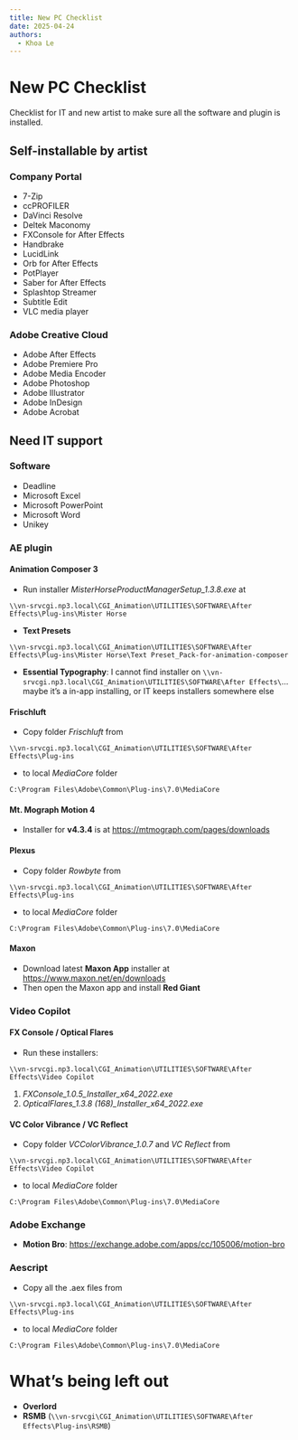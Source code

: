 ```yaml
---
title: New PC Checklist
date: 2025-04-24
authors:
  - Khoa Le
---
```

# New PC Checklist

Checklist for IT and new artist to make sure all the software and plugin is installed.

## Self-installable by artist

### Company Portal

- 7-Zip
- ccPROFILER
- DaVinci Resolve
- Deltek Maconomy
- FXConsole for After Effects
- Handbrake
- LucidLink
- Orb for After Effects
- PotPlayer
- Saber for After Effects
- Splashtop Streamer
- Subtitle Edit
- VLC media player

### Adobe Creative Cloud

- Adobe After Effects
- Adobe Premiere Pro
- Adobe Media Encoder
- Adobe Photoshop
- Adobe Illustrator
- Adobe InDesign
- Adobe Acrobat

## Need IT support

### Software

- Deadline
- Microsoft Excel
- Microsoft PowerPoint
- Microsoft Word
- Unikey

### AE plugin

#### Animation Composer 3

- Run installer _MisterHorseProductManagerSetup_1.3.8.exe_ at

```
\\vn-srvcgi.np3.local\CGI_Animation\UTILITIES\SOFTWARE\After Effects\Plug-ins\Mister Horse
```

- **Text Presets**

```
\\vn-srvcgi.np3.local\CGI_Animation\UTILITIES\SOFTWARE\After Effects\Plug-ins\Mister Horse\Text Preset_Pack-for-animation-composer
```

- **Essential Typography**: I cannot find installer on `\\vn-srvcgi.np3.local\CGI_Animation\UTILITIES\SOFTWARE\After Effects\`… maybe it’s a in-app installing, or IT keeps installers somewhere else

#### Frischluft

- Copy folder _Frischluft_ from

```
\\vn-srvcgi.np3.local\CGI_Animation\UTILITIES\SOFTWARE\After Effects\Plug-ins
```

- to local _MediaCore_ folder

```
C:\Program Files\Adobe\Common\Plug-ins\7.0\MediaCore
```

#### Mt. Mograph Motion 4

- Installer for **v4.3.4** is at https://mtmograph.com/pages/downloads

#### Plexus

- Copy folder _Rowbyte_ from

```
\\vn-srvcgi.np3.local\CGI_Animation\UTILITIES\SOFTWARE\After Effects\Plug-ins
```

- to local _MediaCore_ folder

```
C:\Program Files\Adobe\Common\Plug-ins\7.0\MediaCore
```

#### Maxon

- Download latest **Maxon App** installer at https://www.maxon.net/en/downloads
- Then open the Maxon app and install **Red Giant**

### Video Copilot

#### FX Console / Optical Flares

- Run these installers:

```
\\vn-srvcgi.np3.local\CGI_Animation\UTILITIES\SOFTWARE\After Effects\Video Copilot
```

1. <em>FXConsole_1.0.5_Installer_x64_2022.exe</em>
2. <em>OpticalFlares_1.3.8 (168)_Installer_x64_2022.exe</em>

#### VC Color Vibrance / VC Reflect

- Copy folder _VCColorVibrance_1.0.7_ and _VC Reflect_ from

```
\\vn-srvcgi.np3.local\CGI_Animation\UTILITIES\SOFTWARE\After Effects\Video Copilot
```

- to local _MediaCore_ folder

```
C:\Program Files\Adobe\Common\Plug-ins\7.0\MediaCore
```

### Adobe Exchange

- **Motion Bro**: https://exchange.adobe.com/apps/cc/105006/motion-bro

### Aescript

- Copy all the .aex files from

```
\\vn-srvcgi.np3.local\CGI_Animation\UTILITIES\SOFTWARE\After Effects\Plug-ins
```

- to local _MediaCore_ folder

```
C:\Program Files\Adobe\Common\Plug-ins\7.0\MediaCore
```

# What’s being left out

- **Overlord**
- **RSMB** (`\\vn-srvcgi\CGI_Animation\UTILITIES\SOFTWARE\After Effects\Plug-ins\RSMB`)
